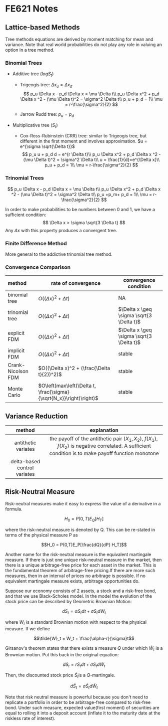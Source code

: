 # FE621 Notes

## Lattice-based Methods

Tree methods equations are derived by moment matching for mean and variance. Note that real world probabilities do not play any role in valuing an option in a tree method.

### Binomial Trees

* Additive tree ($log S_t$)

  * Trigeogis tree: $\Delta x_u = \Delta x_d$
    $$
    p_u \Delta x - p_d \Delta x = \mu \Delta t\\
    p_u \Delta x^2 + p_d \Delta x ^2 - (\mu \Delta t)^2 = \sigma^2 \Delta t\\
    p_u + p_d = 1\\
    \mu = r-\frac{\sigma^2}{2}
    $$

  * Jarrow Rudd tree: $p_u = p_d$

* Multiplicative tree ($S_t$)

  * Cox-Ross-Rubinstein (CRR) tree:  similar to Trigeogis tree, but different in the first moment  and involves approximation. $u = e^{\sigma \sqrt{\Delta t}}$
    $$
    p_u u + p_d d = e^{r \Delta t}\\
    p_u \Delta x^2 + p_d \Delta x ^2 - (\mu \Delta t)^2 = \sigma^2 \Delta t\\
    u = \frac{1}{d}=e^{\Delta x}\\
    p_u + p_d = 1\\
    \mu = r-\frac{\sigma^2}{2}
    $$










### Trinomial Trees

$$
p_u \Delta x - p_d \Delta x = \mu \Delta t\\
p_u \Delta x^2 + p_d \Delta x ^2 - (\mu \Delta t)^2 = \sigma^2 \Delta t\\
p_u +p_m+ p_d = 1\\
\mu = r-\frac{\sigma^2}{2}
$$

In order to make probabilities to be numbers between 0 and 1, we have a sufficient condition: 
$$
\Delta x > \sigma \sqrt{3 \Delta t}
$$
Any $\Delta x$ with this property produces a convergent tree.

### Finite Difference Method

More general to the addictive trinomial tree method.

### Convergence Comparison

| method             | rate of convergence                                          | convergence condition                    |
| :----------------- | ------------------------------------------------------------ | ---------------------------------------- |
| binomial tree      | $O((\Delta x)^2 + \Delta t)$                                 | NA                                       |
| trinomial tree     | $O((\Delta x)^2 + \Delta t)$                                 | $\Delta x \geq \sigma \sqrt{3 \Delta t}$ |
| explicit FDM       | $O((\Delta x)^2 + \Delta t)$                                 | $\Delta x \geq \sigma \sqrt{3 \Delta t}$ |
| implicit FDM       | $O((\Delta x)^2 + \Delta t)$                                 | stable                                   |
| Crank-Nicolson FDM | $O((\Delta x)^2 + (\frac{\Delta t}{2})^2)$                   | stable                                   |
| Monte Carlo        | $O\left(max\left(\Delta t, \frac{\sigma}{\sqrt{N_x}}\right)\right)$ | stable                                   |



## Variance Reduction

|      method        |              explanation                    |
| :-----------------:| :-----------------------------------------: |
| antithetic variates| the payoff of the antithetic pair $(X_1,X_2)$, $f(X_1), f(X_2)$ is negative correlated. A sufficient condition is to make payoff function monotone |
| delta-based control variates |                                                              |





## Risk-Neutral Measure

Risk-neutral measures make it easy to express the value of a derivative in a formula. 

$$H_0 = P(0,T) E_Q[H_T]$$

where the risk-neutral measure is denoted by Q. This can be re-stated in terms of the physical measure P as

$$H_0 = P(0,T)E_P[\frac{dQ}{dP} H_T]$$

Another name for the risk-neutral measure is the equivalent martingale measure. If there is just one unique risk-neutral measure in the market, then there is a unique arbitrage-free price for each asset in the market. This is the fundamental theorem of arbitrage-free pricing.If there are more such measures, then in an interval of prices no arbitrage is possible. If no equivalent martingale measure exists, arbitrage opportunities do. 

Suppose our economy consists of 2 assets, a stock and a risk-free bond, and that we use Black-Scholes model. In the model the evolution of the stock price can be described by Geometric Brownian Motion:

$$dS_t = \alpha S_t dt + \sigma S_t dW_t$$

where $W_t$ is a standard Brownian motion with respect to the physical measure. If we define

$$\tilde{W}_t = W_t + \frac{\alpha-r}{\sigma}t$$

Girsanov's theorem states that there exists a measure $Q$ under which ${\displaystyle {\tilde {W}}_{t}}$ is a Brownian motion. Put this back in the original equation:

$$dS_t = r S_t dt + \sigma S_t d\tilde{W}_t$$

Then, the discounted stock price $\tilde{S}_t$is a $Q$-martingale.

$$d \tilde{S}_t = \sigma \tilde{S}_t d\tilde{W}_t$$

Note that risk neutral measure is powerful because you don't need to replicate a portfolio in order to be arbitrage-free compared to risk-free bond. Under such measure, expected value(first moment) of securities are equal to rolling it into a deposit account (inflate it to the maturity date at the riskless rate of interest). 